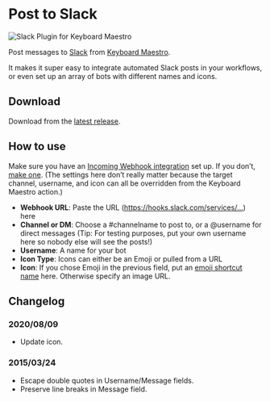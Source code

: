 # Post to Slack

![Slack Plugin for Keyboard Maestro](https://jaguchi.com/wp-content/uploads/2015/03/016-featured-image-868x454.jpg)

Post messages to [Slack](https://slack.com/) from [Keyboard Maestro](https://www.keyboardmaestro.com/).

It makes it super easy to integrate automated Slack posts in your workflows, or even set up an array of bots with different names and icons.

## Download

Download from the [latest release](https://github.com/mirka/keyboard-maestro-plugin-actions/releases/latest).

## How to use

Make sure you have an [Incoming Webhook integration](https://api.slack.com/incoming-webhooks) set up. If you don’t, [make one](https://my.slack.com/services/new/incoming-webhook/). (The settings here don’t really matter because the target channel, username, and icon can all be overridden from the Keyboard Maestro action.)

-   **Webhook URL**: Paste the URL (https://hooks.slack.com/services/…) here
-   **Channel or DM**: Choose a #channelname to post to, or a @username for direct messages (Tip: For testing purposes, put your own username here so nobody else will see the posts!)
-   **Username**: A name for your bot
-   **Icon Type**: Icons can either be an Emoji or pulled from a URL
-   **Icon**: If you chose Emoji in the previous field, put an [emoji shortcut name](https://slack.zendesk.com/hc/en-us/articles/202931348-Using-emoji-and-emoticons) here. Otherwise specify an image URL.

## Changelog

### 2020/08/09

- Update icon.

### 2015/03/24

- Escape double quotes in Username/Message fields.
- Preserve line breaks in Message field.
